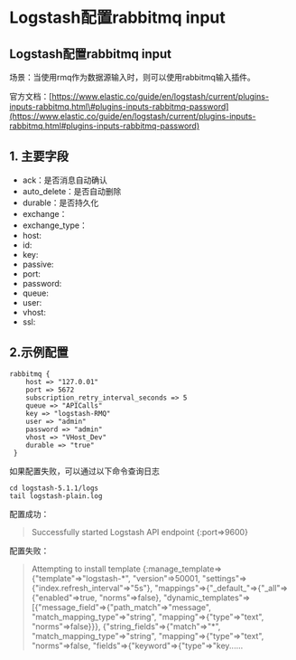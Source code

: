 # Logstash配置rabbitmq input

## Logstash配置rabbitmq input

场景：当使用rmq作为数据源输入时，则可以使用rabbitmq输入插件。

官方文档：[https://www.elastic.co/guide/en/logstash/current/plugins-inputs-rabbitmq.html\#plugins-inputs-rabbitmq-password](https://www.elastic.co/guide/en/logstash/current/plugins-inputs-rabbitmq.html#plugins-inputs-rabbitmq-password)

## 1. 主要字段

* ack：是否消息自动确认
* auto\_delete：是否自动删除
* durable：是否持久化
* exchange：
* exchange\_type：
* host:
* id:
* key:
* passive:
* port:
* password:
* queue:
* user:
* vhost:
* ssl:

## 2.示例配置

```text
rabbitmq {
    host => "127.0.01"
    port => 5672
    subscription_retry_interval_seconds => 5
    queue => "APICalls"
    key => "logstash-RMQ"
    user => "admin"
    password => "admin"
    vhost => "VHost_Dev"
    durable => "true"
 }
```

如果配置失败，可以通过以下命令查询日志

```text
cd logstash-5.1.1/logs
tail logstash-plain.log
```

配置成功：

> Successfully started Logstash API endpoint {:port=&gt;9600}

配置失败：

> Attempting to install template {:manage_template=&gt;{"template"=&gt;"logstash-\*", "version"=&gt;50001, "settings"=&gt;{"index.refresh\_interval"=&gt;"5s"}, "mappings"=&gt;{"\_default_"=&gt;{"\_all"=&gt;{"enabled"=&gt;true, "norms"=&gt;false}, "dynamic\_templates"=&gt;\[{"message\_field"=&gt;{"path\_match"=&gt;"message", "match\_mapping\_type"=&gt;"string", "mapping"=&gt;{"type"=&gt;"text", "norms"=&gt;false}}}, {"string\_fields"=&gt;{"match"=&gt;"\*", "match\_mapping\_type"=&gt;"string", "mapping"=&gt;{"type"=&gt;"text", "norms"=&gt;false, "fields"=&gt;{"keyword"=&gt;{"type"=&gt;"key......

